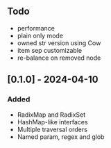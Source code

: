 ## Todo

- performance
- plain only mode
- owned str version using Cow
- item sep customizable
- re-balance on removed node

## [0.1.0] - 2024-04-10

### Added

- RadixMap and RadixSet
- HashMap-like interfaces
- Multiple traversal orders
- Named param, regex and glob